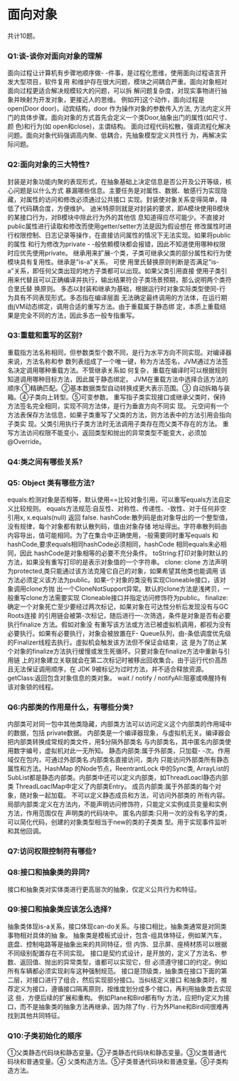 # 面向对象

共计10题。

### Q1:谈-谈你对面向对象的理解

面向过程让计算机有步骤地顺序做- -件事，是过程化思维，使用面向过程语言开发大型项目，软件复用
和维护存在很大问题，模块之间耦合严重。面向对象相对面向过程更适合解决规模较大的问题，可以拆
解问题复杂度，对现实事物进行抽象并映射为开发对象，更接近人的思维。
例如开]这个动作，面向过程是open(Door door)，动宾结构，door 作为操作对象的参数传入方法,
方法内定义开门的具体步骤。面向对象的方式首先会定义一个类Door,抽象出门的属性(如尺寸、颜
色)和行为(如 open和close)，主谓结构。
面向过程代码松散，强调流程化解决问题。面向对象代码强调高内聚、低耦合，先抽象模型定义共性行
为，再解决实际问题。



### Q2:面向对象的三大特性?

封装是对象功能内聚的表现形式，在抽象基础上决定信息是否公开及公开等级，核心问题是以什么方式
暴漏哪些信息。主要任务是对属性、数据、敏感行为实现隐藏，对属性的访问和修改必须通过公共接口
实现。封装使对象关系变得简单，降低了代码耦合度，方便维护。
迪米特原则就是对封装的要求，即A模块使用B模块的某接口行为，对B模块中除此行为外的其他信
息知道得应尽可能少。不直接对public属性进行读取和修改而使用getter/setter方法是因为假设想在
修改属性时进行权限控制、日志记录等操作，在直接访问属性的情况下无法实现。如果将public的属性
和行为修改为private - -般依赖模块都会报错，因此不知道使用哪种权限时应优先使用private。
继承用来扩展-个类，子类可继承父类的部分属性和行为使模块具有复用性。继承是"is-a"关系， 可使
用里氏替换原则判断是否满足"is-a"关系，即任何父类出现的地方子类都可以出现。如果父类引用直接
使用子类引用来代替且可以正确编译并执行，输出结果符合子类场景预期，那么说明两个类符合里氏替
换原则。
多态以封装和继承为基础，根据运行时对象实际类型使同-行为具有不同表现形式。多态指在编译层面
无法确定最终调用的方法体，在运行期由jVM动态绑定，调用合适的重写方法。由于重载属于静态绑
定，本质上重载结果是完全不同的方法，因此多态一般专指重写。

### Q3:重载和重写的区别?

重载指方法名称相同，但参数类型个数不同，是行为水平方向不同实现。对编译器来说，方法名称和参
数列表组成了一个唯一键，称为方法签名，JVM通过方法签名决定调用哪种重载方法。不管继承关系如
何复杂，重载在编译时可以根据规则知道调用哪种目标方法，因此属于静态绑定。
JVM在重载方法中选择合适方法的顺序:①精确匹配。②基本数据类型自动转换成更大表示范围。③
自动拆箱与装箱。④子类向上转型。⑤可变参数。
重写指子类实现接口或继承父类时，保持方法签名完全相同，实现不同方法体，是行为垂直方向不同实
现。
元空间有一个方法表保存方法信息，如果子类重写了父类的方法，则方法表中的方法引用会指向子类实
现。父类引用执行子类方法时无法调用子类存在而父类不存在的方法。
重写方法访问权限不能变小，返回类型和抛出的异常类型不能变大，必须加@Override。



### Q4:类之间有哪些关系?



### Q5: Object 类有哪些方法?

equals:检测对象是否相等，默认使用==比较对象引用，可以重写equals方法自定义比较规则。
equals方法规范:自反性、对称性、传递性、-致性、对于任何非空引用x, x.equals(null) 返回
false.
hashCode:散列码是由对象导出的一个整型值，没有规律，每个对象都有默认散列码，值由对象存储
地址得出。字符串散列码由内容导出，值可能相同。为了在集合中正确使用，-般需要同时重写equals
和hashCode,要求equals相同hashCode必须相同，hashCode 相同equals未必相同，因此
hashCode是对象相等的必要不充分条件。
toString:打印对象时默认的方法，如果没有重写打印的是表示对象值的一个字符串。
clone: clone 方法声明为protected,类只能通过该方法克隆它自己的对象，如果希望其他类也能调用
该方法必须定义该方法为public。如果-个对象的类没有实现Cloneable接口，该对象调用clone方抛
出一个CloneNotSupport异常。默认的clone方法是浅拷贝，一般重写clone方法需要实现
Cloneable接口并指定访问修饰符为public。
finalize:确定一个对象死亡至少要经过两次标记，如果对象在可达性分析后发现没有与GC Roots连接
的引用链会被第-次标记，随后进行一-次筛选，条件是对象是否有必要执行finalize 方法。假如对象没
有重写该方法或方法已被虚拟机调用，都视为没有必要执行。如果有必要执行，对象会被放置在F-
Queue队列，由-条低调度优先级的Finalizer线程去执行。虛拟机会触发该方法但不保证会结束，这
是为了防止某个对象的finalize方法执行缓慢或发生死循环。只要对象在finalize方法中重新与引用链
上的对象建立关联就会在第二次标记时被移出回收集合。由于运行代价高昂且无法保证调用顺序，在
JDK 9被标记为过时方法，并不适合释放资源。
getClass:返回包含对象信息的类对象。
wait / notify / notifyAll:阻塞或唤醒持有该对象锁的线程。



### Q6:内部类的作用是什么，有哪些分类?

内部类可对同一包中其他类隐藏，内部类方法可以访问定义这个内部类的作用域中的数据，包括
private数据。
内部类是一个编译器现象，与虚拟机无关。编译器会把内部类转换成常规的类文件，用$分隔外部类名
与内部类名，其中匿名内部类使用数字编号，虚拟机对此一无所知。
静态内部类:属于外部类，只加载- -次。作用域仅在包内，可通过外部类名.内部类名直接访问，类内
只能访问外部类所有静态属性和方法。HashMap 的Node节点，ReentrantLock 中的Sync类,
ArrayList的SubList都是静态内部类。内部类中还可以定义内部类，如ThreadLoacl静态内部类
ThreadLoaclMap中定义了内部类Entry。
成员内部类:属于外部类的每个对象，随对象一起加载。 不可以定义静态成员和方法，可访问外部类的
所有内容。
局部内部类:定义在方法内，不能声明访问修饰符，只能定义实例成员变量和实例方法，作用范围仅在
声明类的代码块中。
匿名内部类:只用一次的没有名字的类，可以简化代码，创建的对象类型相当于new的类的子类类
型。用于实现事件监听和其他回调。

### Q7:访问权限控制符有哪些?

### Q8:接口和抽象类的异同?

接口和抽象类对实体类进行更高层次的抽象，仅定义公共行为和特征。



### Q9:接口和抽象类应该怎么选择?

抽象类体现is-a关系，接口体现can-do关系。与接口相比，抽象类通常是对同类事物相对具体的抽
象。
抽象类是模板式设计，包含-组具体特征，例如某汽车，底盘、控制电路等是抽象出来的共同特征，但
内饰、显示屏、座椅材质可以根据不同级别配置存在不同实现。
接口是契约式设计，是开放的，定义了方法名、参数、返回值、抛出的异常类型，谁都可以实现它，但
必须遵守接口的约定。例如所有车辆都必须实现刹车这种强制规范。
接口是顶级类，抽象类在接口下面的第二层，对接口进行了组合，然后实现部分接口。当纠结定义接口
和抽象类时，推荐定义为接口，遵循接口隔离原则，按维度划分成多个接口，再利用抽象类去实现这
些，方便后续的扩展和重构。
例如Plane和Bird都有fly 方法，应把fly定义为接口，而不是抽象类的抽象方法再继承，因为除了fly .
行为外Plane和Bird间很难再找到其他共同特征。



### Q10:子类初始化的顺序

①父类静态代码块和静态变量。②子类静态代码块和静态变量。③父类普通代码块和普通变量。④
父类构造方法。⑤子类普通代码块和普通变量。⑥子类构造方法。